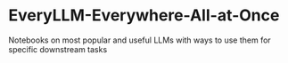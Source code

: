 # EveryLLM-Everywhere-All-at-Once
Notebooks on most popular and useful LLMs with ways to use them for specific downstream tasks
